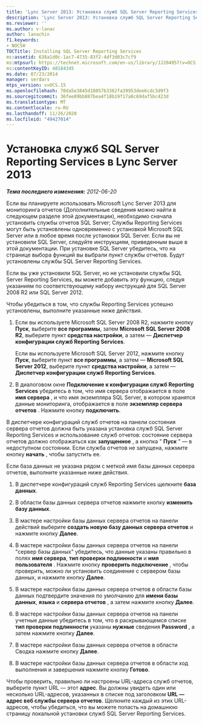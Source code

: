 ```yaml
---
title: 'Lync Server 2013: Установка служб SQL Server Reporting Services'
description: 'Lync Server 2013: Установка служб SQL Server Reporting Services.'
ms.reviewer: ''
ms.author: v-lanac
author: lanachin
f1.keywords:
- NOCSH
TOCTitle: Installing SQL Server Reporting Services
ms:assetid: 638a1d0c-1ac7-4735-83f2-4df3d03c7cf9
ms:mtpsurl: https://technet.microsoft.com/en-us/library/JJ204957(v=OCS.15)
ms:contentKeyID: 48184345
ms.date: 07/23/2014
manager: serdars
mtps_version: v=OCS.15
ms.openlocfilehash: 70da5e3845d18057b3362fa39953dee6cdc3d9f3
ms.sourcegitcommit: 36fee89bb887bea4f18b19f17a8c69daf5bc423d
ms.translationtype: MT
ms.contentlocale: ru-RU
ms.lasthandoff: 11/26/2020
ms.locfileid: "49427014"
---
```

# <a name="installing-sql-server-reporting-services-in-lync-server-2013"></a>Установка служб SQL Server Reporting Services в Lync Server 2013

<div data-xmlns="http://www.w3.org/1999/xhtml">

<div class="topic" data-xmlns="http://www.w3.org/1999/xhtml" data-msxsl="urn:schemas-microsoft-com:xslt" data-cs="https://msdn.microsoft.com/">

<div data-asp="https://msdn2.microsoft.com/asp">



</div>

<div id="mainSection">

<div id="mainBody">

<span> </span>

_**Тема последнего изменения:** 2012-06-20_

Если вы планируете использовать Microsoft Lync Server 2013 для мониторинга отчетов (Дополнительные сведения можно найти в следующем разделе этой документации), необходимо сначала установить службы отчетов SQL Server; Службы Reporting Services могут быть установлены одновременно с установкой Microsoft SQL Server или в любое время после установки SQL Server. Если вы не установили SQL Server, следуйте инструкциям, приведенным выше в этой документации. При установке SQL Server убедитесь, что на странице выбора функций вы выбрали пункт службы отчетов. Будут установлены службы SQL Server Reporting Services.

Если вы уже установили SQL Server, но не установили службы SQL Server Reporting Services, вы можете добавить эту функцию, следуя указаниям по соответствующему набору инструкций для SQL Server 2008 R2 или SQL Server 2012.

Чтобы убедиться в том, что службы Reporting Services успешно установлены, выполните указанные ниже действия.

1.  Если вы используете Microsoft SQL Server 2008 R2, нажмите кнопку **Пуск**, выберите **все программы**, затем **Microsoft SQL Server 2008 R2**, выберите пункт **средства настройки**, а затем — **Диспетчер конфигурации служб Reporting Services**.
    
    Если вы используете Microsoft SQL Server 2012, нажмите кнопку **Пуск**, выберите пункт **все программы**, а затем — **Microsoft SQL Server 2012**, выберите пункт **средства настройки**, а затем — **Диспетчер конфигурации служб Reporting Services**.

2.  В диалоговом окне **Подключение к конфигурации служб Reporting Services** убедитесь в том, что имя сервера отображается в поле **имя сервера** , и что имя экземпляра SQL Server, в котором хранятся данные мониторинга, отображается в поле **экземпляр сервера отчетов** . Нажмите кнопку **подключить**.

В диспетчере конфигураций служб отчетов на панели состояния сервера отчетов должна быть указана установка служб SQL Server Reporting Services и использование служб отчетов: состояние сервера отчетов должно отображаться как **запущенное** , а кнопка " **Пуск** " — в недоступном состоянии. Если служба отчетов не запущена, нажмите кнопку **начать** , чтобы запустить ее.

Если база данных не указана рядом с меткой имя базы данных сервера отчетов, выполните указанные ниже действия.

1.  В диспетчере конфигураций служб Reporting Services щелкните **база данных**.

2.  В области базы данных сервера отчетов нажмите кнопку **изменить базу данных**.

3.  В мастере настройки базы данных сервера отчетов на панели действий выберите **создать новую базу данных сервера отчетов** и нажмите кнопку **Далее**.

4.  В мастере настройки базы данных сервера отчетов на панели "сервер базы данных" убедитесь, что данные указаны правильно в полях **имя сервера**, **тип проверки подлинности** и **имя пользователя** . Нажмите кнопку **проверить подключение** , чтобы проверить, можно ли установить соединение с сервером базы данных, и нажмите кнопку **Далее**.

5.  В мастере настройки базы данных сервера отчетов в области базы данных подтвердите значения по умолчанию для **имени базы данных**, **языка** и **сервера отчетов** , а затем нажмите кнопку **Далее**.

6.  В мастере настройки базы данных сервера отчетов на панели учетные данные убедитесь в том, что в раскрывающемся списке **тип проверки подлинности** указаны **нужные** сведения **Password** , а затем нажмите кнопку **Далее**.

7.  В мастере настройки базы данных сервера отчетов в области Сводка нажмите кнопку **Далее**.

8.  В мастере настройки базы данных сервера отчетов в области ход выполнения и завершения нажмите кнопку **Готово**.

Чтобы проверить, правильно ли настроены URL-адреса служб отчетов, выберите пункт URL — этот **адрес**. Вы должны увидеть один или несколько URL-адресов, указанных в списке под заголовком **URL — адрес веб службы сервера отчетов**. Щелкните каждый из этих URL-адресов, чтобы убедиться, что вы можете попасть на домашнюю страницу локальной установки служб SQL Server Reporting Services.

</div>

<span> </span>

</div>

</div>

</div>

